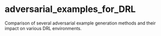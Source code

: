 # adversarial_examples_for_DRL
Comparison of several adversarial example generation methods and their impact on various DRL environments.
